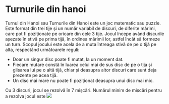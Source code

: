 # Turnurile din hanoi

Turnul din Hanoi sau Turnurile din Hanoi este un joc matematic sau puzzle. Este format din trei tije și un număr variabil de discuri, de diferite mărimi, care pot fi poziționate pe oricare din cele 3 tije. Jocul începe având discurile așezate în stivă pe prima tijă, în ordinea mărimii lor, astfel încât să formeze un turn. Scopul jocului este acela de a muta întreaga stivă de pe o tijă pe alta, respectând următoarele reguli:
  
   - Doar un singur disc poate fi mutat, la un moment dat.
   - Fiecare mutare constă în luarea celui mai de sus disc de pe o tija și glisarea lui pe o altă tijă, chiar și deasupra altor discuri care sunt deja prezente pe acea tijă.
   - Un disc mai mare nu poate fi poziționat deasupra unui disc mai mic.

Cu 3 discuri, jocul se rezolvă în 7 mișcări. Numărul minim de mișcări pentru a rezolva jocul este ![](F:/GitHub/proiect-sincretic/proiect-sincretic/51e4bd4ef2f9549d026cbf643a91c0d12a8c6794.svg)


